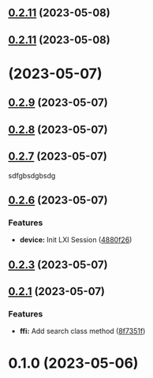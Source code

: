 ## [0.2.11](https://github.com/robcarruthers/lxi_rb/compare/v0.2.8...v0.2.12) (2023-05-08)
## [0.2.11](https://github.com/robcarruthers/lxi_rb/compare/v0.2.8...v0.2.9) (2023-05-08)
# [](https://github.com/robcarruthers/lxi_rb/compare/v0.2.9...v) (2023-05-07)



## [0.2.9](https://github.com/robcarruthers/lxi_rb/compare/v0.2.8...v0.2.9) (2023-05-07)



## [0.2.8](https://github.com/robcarruthers/lxi_rb/compare/v0.2.7...v0.2.8) (2023-05-07)



## [0.2.7](https://github.com/robcarruthers/lxi_rb/compare/v0.2.6...v0.2.7) (2023-05-07)

sdfgbsdgbsdg

## [0.2.6](https://github.com/robcarruthers/lxi_rb/compare/v0.2.3...v0.2.6) (2023-05-07)


### Features

* **device:** Init LXI Session ([4880f26](https://github.com/robcarruthers/lxi_rb/commit/4880f2602b0a63713186a407ac4b3d2bd2dd4b10))



## [0.2.3](https://github.com/robcarruthers/lxi_rb/compare/v0.2.1...v0.2.3) (2023-05-07)



## [0.2.1](https://github.com/robcarruthers/lxi_rb/compare/v0.2.0...v0.2.1) (2023-05-07)


### Features

* **ffi:** Add search class method ([8f7351f](https://github.com/robcarruthers/lxi_rb/commit/8f7351f9b541614a717a83d291d169b1fd8db356))



# 0.1.0 (2023-05-06)



